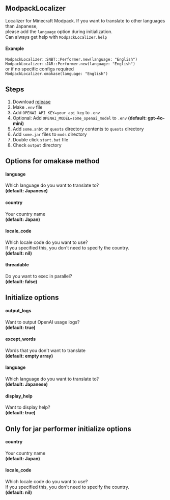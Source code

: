 ## ModpackLocalizer

Localizer for Minecraft Modpack.
If you want to translate to other languages than Japanese,  
please add the `language` option during initialization.  
Can always get help with `ModpackLocalizer.help`

#### Example

`ModpackLocalizer::SNBT::Performer.new(language: "English")`  
`ModpackLocalizer::JAR::Performer.new(language: "English")`  
or if no specific configs required  
`ModpackLocalizer.omakase(language: "English")`

## Steps

1. Download [release](https://github.com/milkeclair/modpack_localizer/releases)
2. Make `.env` file
3. Add `OPENAI_API_KEY=your_api_key` to `.env`
4. Optional: Add `OPENAI_MODEL=some_openai_model` to `.env` **(default: gpt-4o-mini)**
5. Add `some.snbt` or `quests` directory contents to `quests` directory
6. Add `some.jar` files to `mods` directory
7. Double click `start.bat` file
8. Check `output` directory

## Options for omakase method

#### language

Which language do you want to translate to?  
**(default: Japanese)**

#### country

Your country name  
**(default: Japan)**

#### locale_code

Which locale code do you want to use?  
If you specified this, you don't need to specify the country.  
**(default: nil)**

#### threadable

Do you want to exec in parallel?  
**(default: false)**

## Initialize options

#### output_logs

Want to output OpenAI usage logs?  
**(default: true)**

#### except_words

Words that you don't want to translate  
**(default: empty array)**

#### language

Which language do you want to translate to?  
**(default: Japanese)**

#### display_help

Want to display help?  
**(default: true)**

## Only for jar performer initialize options

#### country

Your country name  
**(default: Japan)**

#### locale_code

Which locale code do you want to use?  
If you specified this, you don't need to specify the country.  
**(default: nil)**
